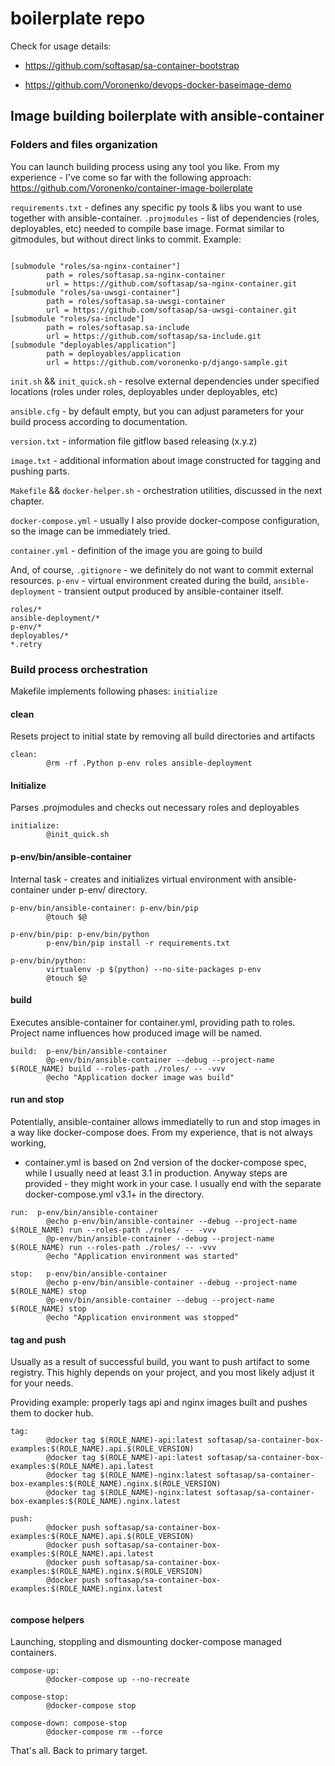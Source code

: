 # boilerplate repo

Check for usage details:
   
* https://github.com/softasap/sa-container-bootstrap
   
* https://github.com/Voronenko/devops-docker-baseimage-demo


## Image building boilerplate with ansible-container

### Folders and files organization

You can launch building process using any tool you like.  From my experience - I've come so far with the following approach: https://github.com/Voronenko/container-image-boilerplate

`requirements.txt` - defines any specific py tools & libs you want to use together with ansible-container.
`.projmodules` - list of dependencies (roles, deployables, etc) needed to compile base image. Format similar to gitmodules, but without direct links to commit. Example:

```

[submodule "roles/sa-nginx-container"]
        path = roles/softasap.sa-nginx-container
        url = https://github.com/softasap/sa-nginx-container.git
[submodule "roles/sa-uwsgi-container"]
        path = roles/softasap.sa-uwsgi-container
        url = https://github.com/softasap/sa-uwsgi-container.git
[submodule "roles/sa-include"]
        path = roles/softasap.sa-include
        url = https://github.com/softasap/sa-include.git
[submodule "deployables/application"]
        path = deployables/application
        url = https://github.com/voronenko-p/django-sample.git

```

`init.sh` && `init_quick.sh` - resolve external dependencies under specified locations (roles under roles, deployables under deployables, etc)

`ansible.cfg` - by default empty, but you can adjust parameters for your build process according to documentation.

`version.txt` - information file gitflow based releasing (x.y.z)

`image.txt` - additional information about image constructed for tagging and pushing parts.

`Makefile` && `docker-helper.sh` - orchestration utilities, discussed in the next chapter.

`docker-compose.yml` - usually I also provide docker-compose configuration, so the image can be immediately tried.

`container.yml` - definition of the image you are going to build

And, of course, `.gitignore` - we definitely do not want to commit external resources. `p-env` - virtual environment created during the build, `ansible-deployment` - transient output produced by ansible-container itself.
```
roles/*
ansible-deployment/*
p-env/*
deployables/*
*.retry
```

### Build process orchestration

Makefile implements following phases: `initialize`

#### clean

Resets project to initial state by removing all build directories and artifacts

```
clean:
        @rm -rf .Python p-env roles ansible-deployment
```


#### Initialize 
Parses .projmodules and checks out necessary roles and deployables
```
initialize:
        @init_quick.sh
```

#### p-env/bin/ansible-container
Internal task - creates and initializes virtual environment with ansible-container under p-env/ directory.

```
p-env/bin/ansible-container: p-env/bin/pip
        @touch $@

p-env/bin/pip: p-env/bin/python
        p-env/bin/pip install -r requirements.txt

p-env/bin/python:
        virtualenv -p $(python) --no-site-packages p-env
        @touch $@
```

#### build
Executes ansible-container for container.yml, providing path to roles. Project name influences how produced image will be named.

```
build:  p-env/bin/ansible-container
        @p-env/bin/ansible-container --debug --project-name $(ROLE_NAME) build --roles-path ./roles/ -- -vvv
        @echo "Application docker image was build"
```

#### run and stop
Potentially, ansible-container allows immediatelly to run and stop images in a way like docker-compose does. From my experience, that is not always working,
+ container.yml is based on 2nd version of the docker-compose spec, while I usually need at least 3.1 in production. Anyway steps are provided - they might work in your case. I usually end with the separate docker-compose.yml v3.1+ in the directory.

```
run:  p-env/bin/ansible-container
        @echo p-env/bin/ansible-container --debug --project-name $(ROLE_NAME) run --roles-path ./roles/ -- -vvv
        @p-env/bin/ansible-container --debug --project-name $(ROLE_NAME) run --roles-path ./roles/ -- -vvv
        @echo "Application environment was started"

stop:   p-env/bin/ansible-container
        @echo p-env/bin/ansible-container --debug --project-name $(ROLE_NAME) stop
        @p-env/bin/ansible-container --debug --project-name $(ROLE_NAME) stop
        @echo "Application environment was stopped"
```

#### tag and push
Usually as a result of successful build, you want to push artifact to some registry.
This highly depends on your project, and you most likely adjust it for your needs.

Providing example: properly tags api and nginx images built and pushes them to docker hub.
```
tag:
        @docker tag $(ROLE_NAME)-api:latest softasap/sa-container-box-examples:$(ROLE_NAME).api.$(ROLE_VERSION)
        @docker tag $(ROLE_NAME)-api:latest softasap/sa-container-box-examples:$(ROLE_NAME).api.latest
        @docker tag $(ROLE_NAME)-nginx:latest softasap/sa-container-box-examples:$(ROLE_NAME).nginx.$(ROLE_VERSION)
        @docker tag $(ROLE_NAME)-nginx:latest softasap/sa-container-box-examples:$(ROLE_NAME).nginx.latest

push:
        @docker push softasap/sa-container-box-examples:$(ROLE_NAME).api.$(ROLE_VERSION)
        @docker push softasap/sa-container-box-examples:$(ROLE_NAME).api.latest
        @docker push softasap/sa-container-box-examples:$(ROLE_NAME).nginx.$(ROLE_VERSION)
        @docker push softasap/sa-container-box-examples:$(ROLE_NAME).nginx.latest


```

#### compose helpers

Launching, stoppling and dismounting docker-compose managed containers.

```
compose-up:
        @docker-compose up --no-recreate

compose-stop:
        @docker-compose stop

compose-down: compose-stop
        @docker-compose rm --force
```        

That's all.  Back to primary target.
